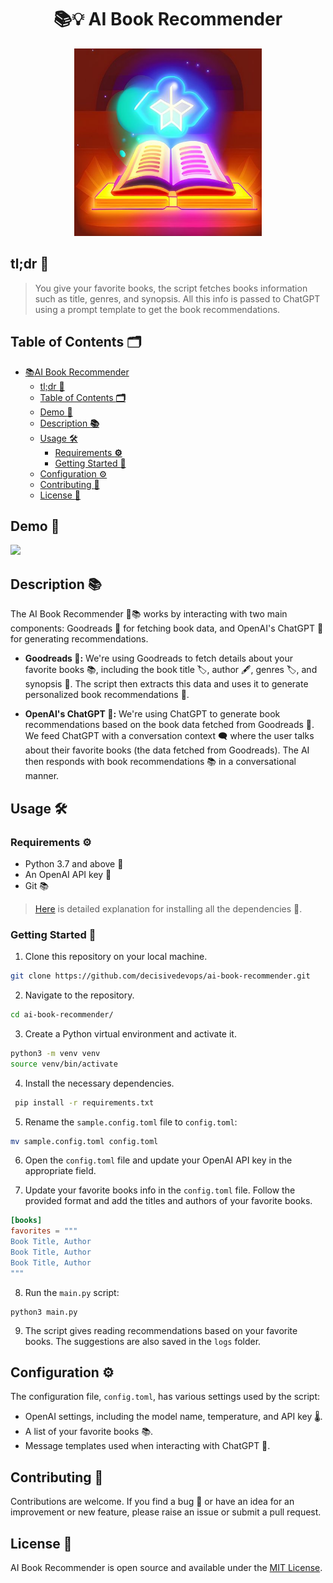 <p align="center">
    <h1 align="center">📚💡 AI Book Recommender</h1>
</p>
<p align="center">
  <img src="./assets/book-recommender.jpg" width="300" height="300"/>
</p>


## tl;dr **📝**

> You give your favorite books, the script fetches books information such as title, genres, and synopsis. All this info is passed to ChatGPT using a prompt template to get the book recommendations.

## Table of Contents **🗂️**
<!--ts-->
* [<g-emoji class="g-emoji" alias="books" fallback-src="https://github.githubassets.com/images/icons/emoji/unicode/1f4da.png">📚</g-emoji>AI Book Recommender](#-ai-book-recommender)
   * [tl;dr <strong><g-emoji class="g-emoji" alias="memo" fallback-src="https://github.githubassets.com/images/icons/emoji/unicode/1f4dd.png">📝</g-emoji></strong>](#tldr-)
   * [Table of Contents <strong><g-emoji class="g-emoji" alias="card_index_dividers" fallback-src="https://github.githubassets.com/images/icons/emoji/unicode/1f5c2.png">🗂️</g-emoji></strong>](#table-of-contents-️)
   * [Demo <g-emoji class="g-emoji" alias="movie_camera" fallback-src="https://github.githubassets.com/images/icons/emoji/unicode/1f3a5.png">🎥</g-emoji>](#demo-)
   * [Description <strong><g-emoji class="g-emoji" alias="books" fallback-src="https://github.githubassets.com/images/icons/emoji/unicode/1f4da.png">📚</g-emoji></strong>](#description-)
   * [Usage <g-emoji class="g-emoji" alias="hammer_and_wrench" fallback-src="https://github.githubassets.com/images/icons/emoji/unicode/1f6e0.png">🛠️</g-emoji>](#usage-️)
      * [Requirements <strong><g-emoji class="g-emoji" alias="gear" fallback-src="https://github.githubassets.com/images/icons/emoji/unicode/2699.png">⚙️</g-emoji></strong>](#requirements-️)
      * [Getting Started <g-emoji class="g-emoji" alias="rocket" fallback-src="https://github.githubassets.com/images/icons/emoji/unicode/1f680.png">🚀</g-emoji>](#getting-started-)
   * [Configuration <g-emoji class="g-emoji" alias="gear" fallback-src="https://github.githubassets.com/images/icons/emoji/unicode/2699.png">⚙️</g-emoji>](#configuration-️)
   * [Contributing <g-emoji class="g-emoji" alias="wave" fallback-src="https://github.githubassets.com/images/icons/emoji/unicode/1f44b.png">👋</g-emoji>](#contributing-)
   * [License <g-emoji class="g-emoji" alias="scroll" fallback-src="https://github.githubassets.com/images/icons/emoji/unicode/1f4dc.png">📜</g-emoji>](#license-)

<!-- Created by https://github.com/ekalinin/github-markdown-toc -->
<!-- Added by: abhinav, at: Sat May 20 18:13:47 IST 2023 -->

<!--te-->

## Demo 🎥
<a href="https://asciinema.org/a/586124?autoplay=1&speed=2"><img src="https://asciinema.org/a/586124.png" width="836"/></a>


## Description **📚**

The AI Book Recommender 🤖📚 works by interacting with two main components: Goodreads 📖 for fetching book data, and OpenAI's ChatGPT 🧠 for generating recommendations.

   - **Goodreads 📖:** We're using Goodreads to fetch details about your favorite books 📚, including the book title 🏷️, author 🖋️, genres 🏷️, and synopsis 📝. The script then extracts this data and uses it to generate personalized book recommendations 🎯.

   - **OpenAI's ChatGPT 🧠:** We're using ChatGPT to generate book recommendations based on the book data fetched from Goodreads 📖. We feed ChatGPT with a conversation context 🗨️ where the user talks about their favorite books (the data fetched from Goodreads). The AI then responds with book recommendations 📚 in a conversational manner.

## Usage 🛠️

### Requirements **⚙️**

- Python 3.7 and above 🐍
- An OpenAI API key 🔑
- Git 📚

> [Here](PREREQUISITES.md) is detailed explanation for installing all the dependencies 🧩.

### Getting Started 🚀

1. Clone this repository on your local machine.

 ```bash
 git clone https://github.com/decisivedevops/ai-book-recommender.git
 ```

2. Navigate to the repository.

 ```bash
 cd ai-book-recommender/
 ```

3. Create a Python virtual environment and activate it.

 ```bash
 python3 -m venv venv
 source venv/bin/activate
 ```

4. Install the necessary dependencies.

 ```bash
  pip install -r requirements.txt
 ```

5. Rename the `sample.config.toml` file to `config.toml`:

 ```bash
 mv sample.config.toml config.toml
 ```

6. Open the `config.toml` file and update your OpenAI API key in the appropriate field.

7. Update your favorite books info in the `config.toml` file. Follow the provided format and add the titles and authors of your favorite books.

 ```toml
 [books]
 favorites = """
 Book Title, Author
 Book Title, Author
 Book Title, Author
 """
 ```

8. Run the `main.py` script:

 ```
 python3 main.py
 ```

9. The script gives reading recommendations based on your favorite books. The suggestions are also saved in the `logs` folder.

## Configuration ⚙️

The configuration file, `config.toml`, has various settings used by the script:

- OpenAI settings, including the model name, temperature, and API key 🌡️.
- A list of your favorite books 📚.
- Message templates used when interacting with ChatGPT 💌.

## Contributing 👋

Contributions are welcome. If you find a bug 🐞 or have an idea for an improvement or new feature, please raise an issue or submit a pull request.

## License 📜

AI Book Recommender is open source and available under the [MIT License](LICENSE).
